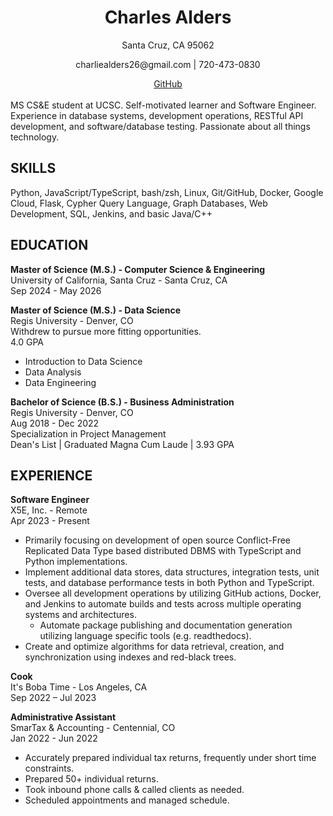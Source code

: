 <div style="text-align: center;">
    <h1>Charles Alders</h1>
    <p>Santa Cruz, CA 95062</p>
    <p>charliealders26@gmail.com | 720-473-0830</p>
    <a href="https://github.com/char26">GitHub</a>
</div>
<br>
MS CS&E student at UCSC. Self-motivated learner and Software Engineer. Experience in database systems, development operations, RESTful API development, and software/database testing. Passionate about all things technology.

## SKILLS
Python, JavaScript/TypeScript, bash/zsh, Linux, Git/GitHub, Docker, Google Cloud, Flask, Cypher Query Language, Graph Databases, Web Development, SQL, Jenkins, and basic Java/C++

## EDUCATION
**Master of Science (M.S.) - Computer Science & Engineering** \
University of California, Santa Cruz - Santa Cruz, CA \
Sep 2024 - May 2026

**Master of Science (M.S.) - Data Science** \
Regis University - Denver, CO \
Withdrew to pursue more fitting opportunities. \
4.0 GPA
- Introduction to Data Science
- Data Analysis
- Data Engineering

**Bachelor of Science (B.S.) - Business Administration** \
Regis University - Denver, CO \
Aug 2018 - Dec 2022 \
Specialization in Project Management \
Dean's List | Graduated Magna Cum Laude | 3.93 GPA

## EXPERIENCE

**Software Engineer** \
X5E, Inc. - Remote \
Apr 2023 - Present
- Primarily focusing on development of open source Conflict-Free Replicated Data Type based distributed DBMS with TypeScript and Python implementations.
- Implement additional data stores, data structures, integration tests, unit tests, and database performance tests in both Python and TypeScript.
- Oversee all development operations by utilizing GitHub actions, Docker, and Jenkins to automate builds and tests across multiple operating systems and architectures.
    - Automate package publishing and documentation generation utilizing language specific tools (e.g. readthedocs).
- Create and optimize algorithms for data retrieval, creation, and synchronization using indexes and red-black trees.

**Cook** \
It's Boba Time - Los Angeles, CA \
Sep 2022 – Jul 2023

**Administrative Assistant** \
SmarTax & Accounting - Centennial, CO \
Jan 2022 - Jun 2022
- Accurately prepared individual tax returns, frequently under short time constraints.
- Prepared 50+ individual returns.
- Took inbound phone calls & called clients as needed.
- Scheduled appointments and managed schedule.
